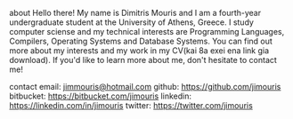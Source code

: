 about
Hello there! My name is Dimitris Mouris and I am a fourth-year undergraduate student at the University of Athens, Greece. I study computer sciense and my technical interests are Programming Languages, Compilers, Operating Systems and Database Systems. You can find out more about my interests and my work in my CV(kai 8a exei ena link gia download). If you'd like to learn more about me, don't hesitate to contact me!

contact
email: jimmouris@hotmail.com
github: https://github.com/jimouris
bitbucket: https://bitbucket.com/jimouris
linkedin: https://linkedin.com/in/jimouris
twitter: https://twitter.com/jimouris

